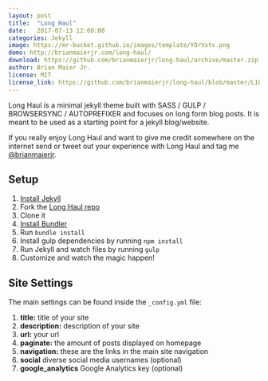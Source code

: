 ```yaml
---
layout: post
title:  "Long Haul"
date:   2017-07-13 12:00:00
categories: Jekyll
image: https://mr-bucket.github.io/images/template/YOrVxtv.png
demo: http://brianmaierjr.com/long-haul/
download: https://github.com/brianmaierjr/long-haul/archive/master.zip
author: Brian Maier Jr.
license: MIT
license_link: https://github.com/brianmaierjr/long-haul/blob/master/LICENSE
---
```


Long Haul is a minimal jekyll theme built with SASS / GULP / BROWSERSYNC / AUTOPREFIXER and focuses on long form blog posts. It is meant to be used as a starting point for a jekyll blog/website.

If you really enjoy Long Haul and want to give me credit somewhere on the internet send or tweet out your experience with Long Haul and tag me [@brianmaierjr](https://twitter.com/brianmaierjr).

## Setup

1.  [Install Jekyll](http://jekyllrb.com/)
2.  Fork the [Long Haul repo](http://github.com/brianmaierjr/long-haul)
3.  Clone it
4.  [Install Bundler](http://bundler.io/)
5.  Run `bundle install`
6.  Install gulp dependencies by running `npm install`
7.  Run Jekyll and watch files by running `gulp`
8.  Customize and watch the magic happen!

## Site Settings

The main settings can be found inside the `_config.yml` file:

1.  **title:** title of your site
2.  **description:** description of your site
3.  **url:** your url
4.  **paginate:** the amount of posts displayed on homepage
5.  **navigation:** these are the links in the main site navigation
6.  **social** diverse social media usernames (optional)
7.  **google_analytics** Google Analytics key (optional)
